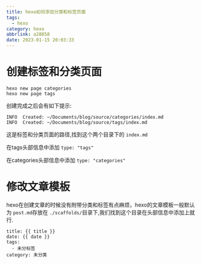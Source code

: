 ```yaml
---
title: hexo如何添加分类和标签页面
tags:
  - hexo
category: hexo
abbrlink: a28858
date: 2023-01-15 20:03:33
---
```


# 创建标签和分类页面

```shell
hexo new page categories
hexo new page tags
```

创建完成之后会有如下提示:

```shell
INFO  Created: ~/Documents/blog/source/categories/index.md
INFO  Created: ~/Documents/blog/source/tags/index.md
```

这是标签和分类页面的路径,找到这个两个目录下的 `index.md`

在tags头部信息中添加 `type: "tags"`

在categories头部信息中添加 `type: "categories"`



# 修改文章模板

hexo在创建文章的时候没有附带分类和标签有点麻烦，hexo的文章模板一般默认为 `post.md`存放在 `./scaffolds/`目录下,我们找到这个目录在头部信息中添加上就行.

```shell
title: {{ title }}
date: {{ date }}
tags: 
  - 未分标签
category: 未分类
```
